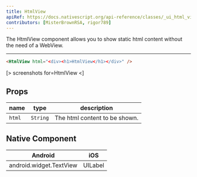 ```yaml
---
title: HtmlView
apiRef: https://docs.nativescript.org/api-reference/classes/_ui_html_view_.htmlview
contributors: [MisterBrownRSA, rigor789]
---
```


The HtmlView component allows you to show static html content without the need of a WebView.

---

```html
<HtmlView html="<div><h1>HtmlView</h1></div>" />
```

[> screenshots for=HtmlView <]

## Props

| name | type | description |
|------|------|-------------|
| `html` | `String` | The html content to be shown.

## Native Component

| Android | iOS |
|---------|-----|
| android.widget.TextView | UILabel

